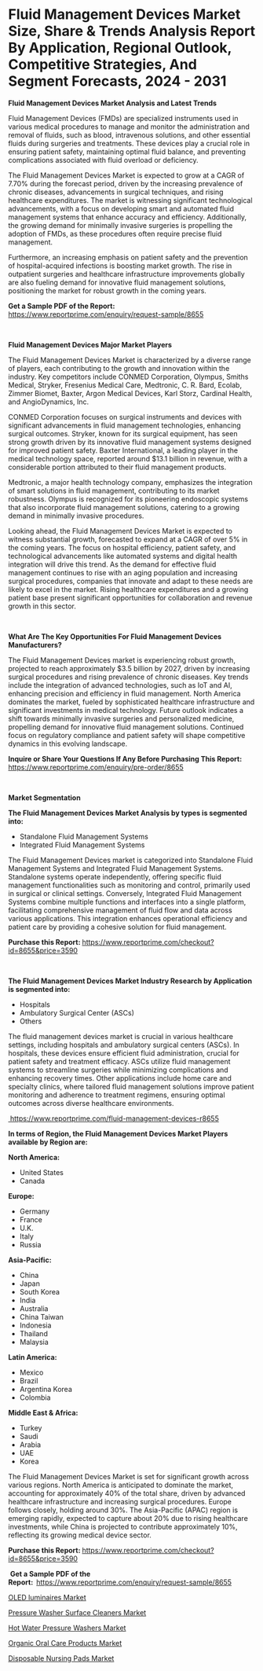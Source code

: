 <p><h1>Fluid Management Devices Market Size, Share & Trends Analysis Report By Application, Regional Outlook, Competitive Strategies, And Segment Forecasts, 2024 - 2031</h1></p><p><strong>Fluid Management Devices Market Analysis and Latest Trends</strong></p>
<p><p>Fluid Management Devices (FMDs) are specialized instruments used in various medical procedures to manage and monitor the administration and removal of fluids, such as blood, intravenous solutions, and other essential fluids during surgeries and treatments. These devices play a crucial role in ensuring patient safety, maintaining optimal fluid balance, and preventing complications associated with fluid overload or deficiency.</p><p>The Fluid Management Devices Market is expected to grow at a CAGR of 7.70% during the forecast period, driven by the increasing prevalence of chronic diseases, advancements in surgical techniques, and rising healthcare expenditures. The market is witnessing significant technological advancements, with a focus on developing smart and automated fluid management systems that enhance accuracy and efficiency. Additionally, the growing demand for minimally invasive surgeries is propelling the adoption of FMDs, as these procedures often require precise fluid management.</p><p>Furthermore, an increasing emphasis on patient safety and the prevention of hospital-acquired infections is boosting market growth. The rise in outpatient surgeries and healthcare infrastructure improvements globally are also fueling demand for innovative fluid management solutions, positioning the market for robust growth in the coming years.</p></p>
<p><strong>Get a Sample PDF of the Report:&nbsp;</strong> <a href="https://www.reportprime.com/enquiry/request-sample/8655?utm_campaign=1159&utm_medium=2&utm_source=Github&utm_content=ia&utm_term=18102024&utm_id=fluid-management-devices">https://www.reportprime.com/enquiry/request-sample/8655</a></p>
<p>&nbsp;</p>
<p><strong>Fluid Management Devices Major Market Players</strong></p>
<p><p>The Fluid Management Devices Market is characterized by a diverse range of players, each contributing to the growth and innovation within the industry. Key competitors include CONMED Corporation, Olympus, Smiths Medical, Stryker, Fresenius Medical Care, Medtronic, C. R. Bard, Ecolab, Zimmer Biomet, Baxter, Argon Medical Devices, Karl Storz, Cardinal Health, and AngioDynamics, Inc.</p><p>CONMED Corporation focuses on surgical instruments and devices with significant advancements in fluid management technologies, enhancing surgical outcomes. Stryker, known for its surgical equipment, has seen strong growth driven by its innovative fluid management systems designed for improved patient safety. Baxter International, a leading player in the medical technology space, reported around $13.1 billion in revenue, with a considerable portion attributed to their fluid management products.</p><p>Medtronic, a major health technology company, emphasizes the integration of smart solutions in fluid management, contributing to its market robustness. Olympus is recognized for its pioneering endoscopic systems that also incorporate fluid management solutions, catering to a growing demand in minimally invasive procedures. </p><p>Looking ahead, the Fluid Management Devices Market is expected to witness substantial growth, forecasted to expand at a CAGR of over 5% in the coming years. The focus on hospital efficiency, patient safety, and technological advancements like automated systems and digital health integration will drive this trend. As the demand for effective fluid management continues to rise with an aging population and increasing surgical procedures, companies that innovate and adapt to these needs are likely to excel in the market. Rising healthcare expenditures and a growing patient base present significant opportunities for collaboration and revenue growth in this sector.</p></p>
<p>&nbsp;</p>
<p><strong>What Are The Key Opportunities For Fluid Management Devices Manufacturers?</strong></p>
<p><p>The Fluid Management Devices market is experiencing robust growth, projected to reach approximately $3.5 billion by 2027, driven by increasing surgical procedures and rising prevalence of chronic diseases. Key trends include the integration of advanced technologies, such as IoT and AI, enhancing precision and efficiency in fluid management. North America dominates the market, fueled by sophisticated healthcare infrastructure and significant investments in medical technology. Future outlook indicates a shift towards minimally invasive surgeries and personalized medicine, propelling demand for innovative fluid management solutions. Continued focus on regulatory compliance and patient safety will shape competitive dynamics in this evolving landscape.</p></p>
<p><strong>Inquire or Share Your Questions If Any Before Purchasing This Report:</strong> <a href="https://www.reportprime.com/enquiry/pre-order/8655?utm_campaign=1159&utm_medium=2&utm_source=Github&utm_content=ia&utm_term=18102024&utm_id=fluid-management-devices">https://www.reportprime.com/enquiry/pre-order/8655</a></p>
<p>&nbsp;</p>
<p><strong>Market Segmentation</strong></p>
<p><strong>The Fluid Management Devices Market Analysis by types is segmented into:</strong></p>
<p><ul><li>Standalone Fluid Management Systems</li><li>Integrated Fluid Management Systems</li></ul></p>
<p><p>The Fluid Management Devices market is categorized into Standalone Fluid Management Systems and Integrated Fluid Management Systems. Standalone systems operate independently, offering specific fluid management functionalities such as monitoring and control, primarily used in surgical or clinical settings. Conversely, Integrated Fluid Management Systems combine multiple functions and interfaces into a single platform, facilitating comprehensive management of fluid flow and data across various applications. This integration enhances operational efficiency and patient care by providing a cohesive solution for fluid management.</p></p>
<p><strong>Purchase this Report:&nbsp;</strong><a href="https://www.reportprime.com/checkout?id=8655&price=3590&utm_campaign=1159&utm_medium=2&utm_source=Github&utm_content=ia&utm_term=18102024&utm_id=fluid-management-devices">https://www.reportprime.com/checkout?id=8655&price=3590</a></p>
<p>&nbsp;</p>
<p><strong>The Fluid Management Devices Market Industry Research by Application is segmented into:</strong></p>
<p><ul><li>Hospitals</li><li>Ambulatory Surgical Center (ASCs)</li><li>Others</li></ul></p>
<p><p>The fluid management devices market is crucial in various healthcare settings, including hospitals and ambulatory surgical centers (ASCs). In hospitals, these devices ensure efficient fluid administration, crucial for patient safety and treatment efficacy. ASCs utilize fluid management systems to streamline surgeries while minimizing complications and enhancing recovery times. Other applications include home care and specialty clinics, where tailored fluid management solutions improve patient monitoring and adherence to treatment regimens, ensuring optimal outcomes across diverse healthcare environments.</p></p>
<p><a href="https://www.reportprime.com/fluid-management-devices-r8655?utm_campaign=1159&utm_medium=2&utm_source=Github&utm_content=ia&utm_term=18102024&utm_id=fluid-management-devices">&nbsp;https://www.reportprime.com/fluid-management-devices-r8655</a></p>
<p><strong>In terms of Region, the Fluid Management Devices Market Players available by Region are:</strong></p>
<p>
    <p> <strong> North America: </strong>
        <ul>
            <li>United States</li>
            <li>Canada</li>
        </ul>
        </p> 
    <p> <strong> Europe: </strong>
        <ul>
            <li>Germany</li>
            <li>France</li>
            <li>U.K.</li>
            <li>Italy</li>
            <li>Russia</li>
        </ul>
        </p> 
    <p> <strong> Asia-Pacific: </strong>
        <ul>
            <li>China</li>
            <li>Japan</li>
            <li>South Korea</li>
            <li>India</li>
            <li>Australia</li>
            <li>China Taiwan</li>
            <li>Indonesia</li>
            <li>Thailand</li>
            <li>Malaysia</li>
        </ul>
        </p> 
    <p> <strong> Latin America: </strong>
        <ul>
            <li>Mexico</li>
            <li>Brazil</li>
            <li>Argentina Korea</li>
            <li>Colombia</li>
        </ul>
        </p> 
    <p> <strong> Middle East & Africa: </strong>
        <ul>
            <li>Turkey</li>
            <li>Saudi</li>
            <li>Arabia</li>
            <li>UAE</li>
            <li>Korea</li>
        </ul>
    </p>
    </p>
<p><p>The Fluid Management Devices Market is set for significant growth across various regions. North America is anticipated to dominate the market, accounting for approximately 40% of the total share, driven by advanced healthcare infrastructure and increasing surgical procedures. Europe follows closely, holding around 30%. The Asia-Pacific (APAC) region is emerging rapidly, expected to capture about 20% due to rising healthcare investments, while China is projected to contribute approximately 10%, reflecting its growing medical device sector.</p></p>
<p><strong>Purchase this Report: </strong><a href="https://www.reportprime.com/checkout?id=8655&price=3590&utm_campaign=1159&utm_medium=2&utm_source=Github&utm_content=ia&utm_term=18102024&utm_id=fluid-management-devices">https://www.reportprime.com/checkout?id=8655&price=3590</a></p>
<p>&nbsp;<strong>Get a Sample PDF of the Report:&nbsp;&nbsp;</strong><a href="https://www.reportprime.com/enquiry/request-sample/8655?utm_campaign=1159&utm_medium=2&utm_source=Github&utm_content=ia&utm_term=18102024&utm_id=fluid-management-devices">https://www.reportprime.com/enquiry/request-sample/8655</a></p>
<p><strong></strong></p>
<p><p><a href="https://www.linkedin.com/pulse/pioneering-growth-analyzing-global-oled-luminaires-market-pqtye?utm_campaign=1159&utm_medium=2&utm_source=Github&utm_content=ia&utm_term=18102024&utm_id=fluid-management-devices">OLED luminaires Market</a></p><p><a href="https://issuu.com/reportprime-2/docs/pressure-washer-surface-cleaners-ma_8532d4d666e9be?utm_campaign=1159&utm_medium=2&utm_source=Github&utm_content=ia&utm_term=18102024&utm_id=fluid-management-devices">Pressure Washer Surface Cleaners Market</a></p><p><a href="https://issuu.com/reportprime-2/docs/hot-water-pressure-washers-market-s_6f01581af7df45?utm_campaign=1159&utm_medium=2&utm_source=Github&utm_content=ia&utm_term=18102024&utm_id=fluid-management-devices">Hot Water Pressure Washers Market</a></p><p><a href="https://www.linkedin.com/pulse/booming-organic-oral-care-products-market-sector-analysis-lfjoe?utm_campaign=1159&utm_medium=2&utm_source=Github&utm_content=ia&utm_term=18102024&utm_id=fluid-management-devices">Organic Oral Care Products Market</a></p><p><a href="https://github.com/cano01c7/Market-Research-Report-List-1/blob/main/disposable-nursing-pads-market.md?utm_campaign=1159&utm_medium=2&utm_source=Github&utm_content=ia&utm_term=18102024&utm_id=fluid-management-devices">Disposable Nursing Pads Market</a></p></p>